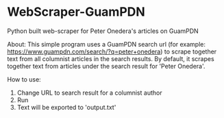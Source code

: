 # WebScraper-GuamPDN
Python built web-scraper for Peter Onedera's articles on GuamPDN

About:
This simple program uses a GuamPDN search url (for example: https://www.guampdn.com/search/?q=peter+onedera) to scrape together text from all columnist articles in
the search results. By default, it scrapes together text from articles under the search result for 'Peter Onedera'.


How to use:
1. Change URL to search result for a columnist author
2. Run
3. Text will be exported to 'output.txt'
